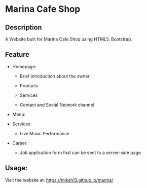 # Marina Cafe Shop


## Description
A Website built for Marina Cafe Shop using HTML5, Bootstrap.


## Feature
* Homepage:

  * Brief introduction about the owner
  
  * Products
  
  * Services
  
  * Contact and Social Network channel


* Menu:


* Services:

  * Live Music Performance


* Career:

  * Job application form that can be sent to a server-side page.


## Usage:
Visit the website at: https://mikah13.github.io/marina/
